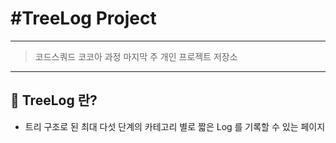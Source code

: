# #TreeLog Project
---
> 코드스쿼드 코코아 과정 마지막 주 개인 프로젝트 저장소
---
## 🤔 __TreeLog 란?__
- 트리 구조로 된 최대 다섯 단계의 카테고리 별로 짧은 Log 를 기록할 수 있는 페이지
